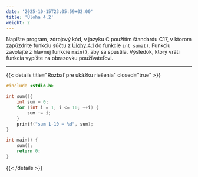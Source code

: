 ```yaml
---
date: '2025-10-15T23:05:59+02:00'
title: 'Úloha 4.2'
weight: 2
---
```


Napíšte program, zdrojový kód, v jazyku C použitím štandardu C17, v ktorom zapúzdrite funkciu súčtu
z [Úlohy 4.1](./task-4-1.md) do
funkcie
`int suma()`. Funkciu zavolajte z hlavnej funkcie `main()`, aby sa spustila. Výsledok, ktorý vráti funkcia vypíšte na
obrazovku používateľovi.

---

{{< details title="Rozbaľ pre ukážku riešenia" closed="true" >}}

```C
#include <stdio.h>

int sum(){
    int sum = 0;
    for (int i = 1; i <= 10; ++i) {
        sum += i;
    }
    printf("sum 1-10 = %d", sum);
}

int main() {
    sum();
    return 0;
}
```

{{< /details >}}
